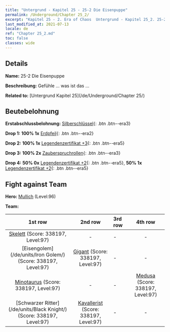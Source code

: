 ```yaml
---
title: "Untergrund - Kapitel 25 - 25-2 Die Eisenpuppe"
permalink: /Underground/Chapter 25_2/
excerpt: "Kapitel 25 - 2. Era of Chaos  Untergrund - Kapitel 25_2. 25-2 Die Eisenpuppe"
last_modified_at: 2021-07-13
locale: de
ref: "Chapter 25_2.md"
toc: false
classes: wide
---
```


## Details

 **Name:** 25-2 Die Eisenpuppe

 **Beschreibung:** Gefühle ... was ist das ...

 **Related to:** [Untergrund Kapitel 25](/de/Underground/Chapter 25/)

## Beutebelohnung

 **Erstabschlussbelohnung:** [Silberschlüssel](/ItemsDE/con_693/){: .btn .btn--era3}

 **Drop 1:** **100% 1x** [Erdpfeil](/ItemsDE/her_464/){: .btn .btn--era2}

 **Drop 2:** **100% 1x** [Legendenzertifikat +3](/ItemsDE/mat_88/){: .btn .btn--era5}

 **Drop 3:** **100% 2x** [Zauberspruchrollen](/ItemsDE/con_694/){: .btn .btn--era3}

 **Drop 4:** **50% 0x** [Legendenzertifikat +2](/ItemsDE/mat_81/){: .btn .btn--era5}, **50% 1x** [Legendenzertifikat +2](/ItemsDE/mat_81/){: .btn .btn--era5}


## Fight against Team
 **Hero:** [Mullich](/de/heroes/Mullich/) (Level:96)

 **Team:**


  | 1st row | 2nd row | 3rd row | 4th row |
  |:----:|:----:|:----|:----:|
  | [Skelett](/de/units/Skeleton/) (Score: 338197, Level:97)  | - | - | - |
  | [Eisengolem](/de/units/Iron Golem/) (Score: 338197, Level:97)  | [Gigant](/de/units/Giant/) (Score: 338197, Level:97)  | - | - |
  | [Minotaurus](/de/units/Minotaur/) (Score: 338197, Level:97)  | - | - | [Medusa](/de/units/Medusa/) (Score: 338197, Level:97)  |
  | [Schwarzer Ritter](/de/units/Black Knight/) (Score: 338197, Level:97)  | [Kavallerist](/de/units/Cavalier/) (Score: 338197, Level:97)  | - | - |


